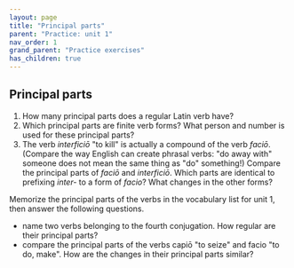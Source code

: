 ```yaml
---
layout: page
title: "Principal parts"
parent: "Practice: unit 1"
nav_order: 1
grand_parent: "Practice exercises"
has_children: true
---
```


## Principal parts

1. How many principal parts does a regular Latin verb have?
2.  Which principal parts are finite verb forms? What person and number is used for these principal parts?
3. The verb *interficiō* "to kill" is actually a compound of the verb *faciō*.  (Compare the way English can create phrasal verbs: "do away with" someone does not mean the same thing as "do" something!)  Compare the principal parts of *faciō* and *interficiō*. Which parts are identical to prefixing *inter-* to a form of *facio*? What changes in the other forms?


Memorize the principal parts of the verbs in the vocabulary list for unit 1, then answer the following questions.

- name two verbs belonging to the fourth conjugation. How regular are their principal parts?
- compare the principal parts of the verbs capiō "to seize" and facio "to do, make".  How are the changes in their principal parts similar?

